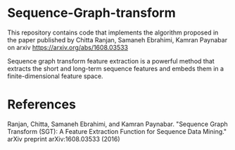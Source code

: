 # Sequence-Graph-transform

This repository contains code that implements the algorithm proposed in the paper published by Chitta Ranjan, Samaneh Ebrahimi, Kamran Paynabar
on arxiv
 https://arxiv.org/abs/1608.03533 

Sequence graph transform feature extraction is a powerful method that extracts the short and long-term sequence features and embeds them in a finite-dimensional feature space.


# References 
Ranjan, Chitta, Samaneh Ebrahimi, and Kamran Paynabar. "Sequence Graph Transform (SGT): A Feature Extraction Function for Sequence Data Mining." arXiv preprint arXiv:1608.03533 (2016)
